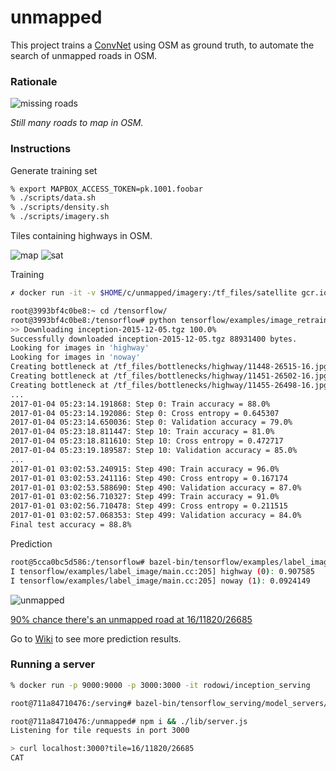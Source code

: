 # unmapped

This project trains a [ConvNet](https://en.wikipedia.org/wiki/Convolutional_neural_network) using OSM as ground truth, to automate the search of unmapped roads in OSM.

### Rationale

![missing roads](https://raw.githubusercontent.com/rodowi/unmapped/master/screenshots/missing-roads.jpg)

_Still many roads to map in OSM._

### Instructions

Generate training set

```bash
% export MAPBOX_ACCESS_TOKEN=pk.1001.foobar
% ./scripts/data.sh
% ./scripts/density.sh
% ./scripts/imagery.sh
```

Tiles containing highways in OSM.

![map](https://github.com/rodowi/unmapped/raw/master/screenshots/map.jpg)
![sat](https://github.com/rodowi/unmapped/raw/master/screenshots/sat.jpg)

Training

```bash
✗ docker run -it -v $HOME/c/unmapped/imagery:/tf_files/satellite gcr.io/tensorflow/tensorflow:latest-devel

root@3993bf4c0be8:~ cd /tensorflow/
root@3993bf4c0be8:/tensorflow# python tensorflow/examples/image_retraining/retrain.py --bottleneck_dir=/tf_files/bottlenecks --output_graph=/tf_files/retrained_graph.pb --output_labels=/tf_files/retrained_labels.txt --image_dir /tf_files/satellite
>> Downloading inception-2015-12-05.tgz 100.0%
Successfully downloaded inception-2015-12-05.tgz 88931400 bytes.
Looking for images in 'highway'
Looking for images in 'noway'
Creating bottleneck at /tf_files/bottlenecks/highway/11448-26515-16.jpg.txt
Creating bottleneck at /tf_files/bottlenecks/highway/11451-26502-16.jpg.txt
Creating bottleneck at /tf_files/bottlenecks/highway/11455-26498-16.jpg.txt
...
2017-01-04 05:23:14.191868: Step 0: Train accuracy = 88.0%
2017-01-04 05:23:14.192086: Step 0: Cross entropy = 0.645307
2017-01-04 05:23:14.650036: Step 0: Validation accuracy = 79.0%
2017-01-04 05:23:18.811447: Step 10: Train accuracy = 81.0%
2017-01-04 05:23:18.811610: Step 10: Cross entropy = 0.472717
2017-01-04 05:23:19.189587: Step 10: Validation accuracy = 85.0%
...
2017-01-01 03:02:53.240915: Step 490: Train accuracy = 96.0%
2017-01-01 03:02:53.241116: Step 490: Cross entropy = 0.167174
2017-01-01 03:02:53.588690: Step 490: Validation accuracy = 87.0%
2017-01-01 03:02:56.710327: Step 499: Train accuracy = 91.0%
2017-01-01 03:02:56.710478: Step 499: Cross entropy = 0.211515
2017-01-01 03:02:57.068353: Step 499: Validation accuracy = 84.0%
Final test accuracy = 88.8%
```

Prediction

```bash
root@5cca0bc5d586:/tensorflow# bazel-bin/tensorflow/examples/label_image/label_image --graph=/tf_files/retrained_graph.pb --labels=/tf_files/retrained_labels.txt --output_layer=final_result --image=/tf_files/satellite/11856-26822-16.jpg
I tensorflow/examples/label_image/main.cc:205] highway (0): 0.907585
I tensorflow/examples/label_image/main.cc:205] noway (1): 0.0924149
```

![unmapped](https://raw.githubusercontent.com/rodowi/unmapped/master/screenshots/11820-26685-16.jpg)

[90% chance there's an unmapped road at 16/11820/26685](https://b.tiles.mapbox.com/v4/mapbox.satellite/16/11856/26822@2x.png?access_token=pk.eyJ1IjoibWFwYm94IiwiYSI6IlpIdEpjOHcifQ.Cldl4wq_T5KOgxhLvbjE-w)

Go to [Wiki](https://github.com/rodowi/unmapped/wiki/Results) to see more prediction results.

### Running a server

```bash
% docker run -p 9000:9000 -p 3000:3000 -it rodowi/inception_serving

root@711a84710476:/serving# bazel-bin/tensorflow_serving/model_servers/tensorflow_model_server --port=9000 --model_name=inception --model_base_path=inception-export &> inception_log &

root@711a84710476:/unmapped# npm i && ./lib/server.js
Listening for tile requests in port 3000
```

```bash
> curl localhost:3000?tile=16/11820/26685
CAT
```
